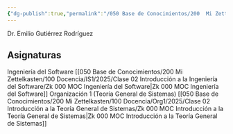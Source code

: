 ```yaml
---
{"dg-publish":true,"permalink":"/050 Base de Conocimientos/200  Mi Zettelkasten/100 Docencia/EGR Zettel Lectures/","tags":["gardenEntry"]}
---
```


Dr. Emilio Gutiérrez Rodríguez

## Asignaturas
Ingeniería del Software
[[050 Base de Conocimientos/200  Mi Zettelkasten/100 Docencia/IS1/2025/Clase 02 Introducción a la Ingeniería del Software/Zk 000 MOC Ingeniería del Software\|Zk 000 MOC Ingeniería del Software]]
Organización 1 (Teoría General de Sistemas)
[[050 Base de Conocimientos/200  Mi Zettelkasten/100 Docencia/Org1/2025/Clase 02 Introducción a la Teoría General de Sistemas/Zk 000 MOC Introducción a la Teoría General de Sistemas\|Zk 000 MOC Introducción a la Teoría General de Sistemas]]

